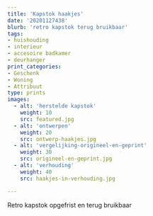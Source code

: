 ```yaml
---
title: 'Kapstok haakjes'
date: '20201127438'
blurb: 'retro kapstok terug bruikbaar'
tags:
- huishouding
- interieur
- accesoire badkamer
- deurhanger
print_categories:
- Geschenk
- Woning
- Attribuut
type: prints
images:
  - alt: 'herstelde kapstok'
    weight: 10
    src: featured.jpg
  - alt: 'ontwerpen'
    weight: 20
    src: ontwerp-haakjes.jpg
  - alt: 'vergelijking-origineel-en-geprint'
    weight: 30
    src: origineel-en-geprint.jpg
  - alt: 'verhouding'
    weight: 40
    src: haakjes-in-verhouding.jpg

---
```

Retro kapstok opgefrist en terug bruikbaar
